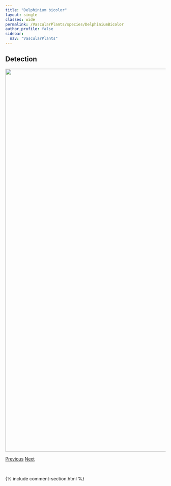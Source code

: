 ```yaml
---
title: "Delphinium bicolor"
layout: single
classes: wide
permalink: /VascularPlants/species/DelphiniumBicolor
author_profile: false
sidebar:
  nav: "VascularPlants"
---
```


<h2>Detection</h2>

<a href="https://drive.google.com/uc?export=view&id=1o5noXnk4oZXB2Jmma8itTujPZGRpzLK-">
<img src="https://drive.google.com/uc?export=view&id=1o5noXnk4oZXB2Jmma8itTujPZGRpzLK-" height = "1200" width = "800">
</a>


<a href="/DevelopmentWebsite/VascularPlants/species/Delphinium" class="pagination--pager" title="Delphinium">Previous</a> <a href="/DevelopmentWebsite/VascularPlants/species/DelphiniumGlaucum" class="pagination--pager" title="Delphinium glaucum">Next</a>

<p>&nbsp;</p>

{% include comment-section.html %}
